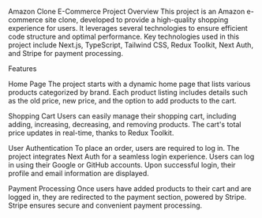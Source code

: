 Amazon Clone E-Commerce Project 
Overview
This project is an Amazon e-commerce site clone, developed to provide a high-quality shopping experience for users. It leverages several technologies to ensure efficient code structure and optimal performance. Key technologies used in this project include Next.js, TypeScript, Tailwind CSS, Redux Toolkit, Next Auth, and Stripe for payment processing.

Features

Home Page
The project starts with a dynamic home page that lists various products categorized by brand. Each product listing includes details such as the old price, new price, and the option to add products to the cart.

Shopping Cart
Users can easily manage their shopping cart, including adding, increasing, decreasing, and removing products. The cart's total price updates in real-time, thanks to Redux Toolkit.

User Authentication
To place an order, users are required to log in. The project integrates Next Auth for a seamless login experience. Users can log in using their Google or GitHub accounts. Upon successful login, their profile and email information are displayed.

Payment Processing
Once users have added products to their cart and are logged in, they are redirected to the payment section, powered by Stripe. Stripe ensures secure and convenient payment processing.


